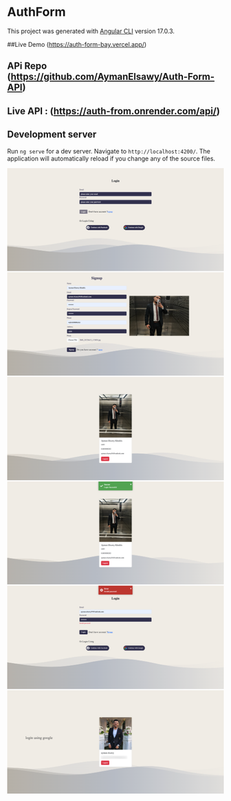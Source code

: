 # AuthForm

This project was generated with [Angular CLI](https://github.com/angular/angular-cli) version 17.0.3.

##Live Demo (https://auth-form-bay.vercel.app/)

## APi Repo (https://github.com/AymanElsawy/Auth-Form-API)

## Live API : (https://auth-from.onrender.com/api/)

## Development server

Run `ng serve` for a dev server. Navigate to `http://localhost:4200/`. The application will automatically reload if you change any of the source files.


![HOME](src/assets/screens/AuthForm.png)
![HOME2](src/assets/screens/AuthForm1.png)
![HOME3](src/assets/screens/AuthForm2.png)
![HOME4](src/assets/screens/AuthForm3.png)
![HOME5](src/assets/screens/AuthForm4.png)
![HOME6](src/assets/screens/AuthForm5.png)

